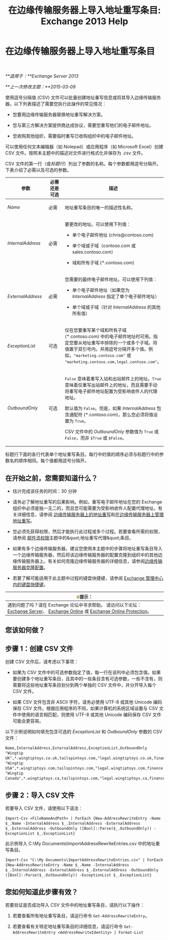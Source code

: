 ﻿---
title: '在边缘传输服务器上导入地址重写条目: Exchange 2013 Help'
TOCTitle: 在边缘传输服务器上导入地址重写条目
ms:assetid: bd0942c6-9c66-4b4c-b9bc-2f5f783def76
ms:mtpsurl: https://technet.microsoft.com/zh-cn/library/Bb331966(v=EXCHG.150)
ms:contentKeyID: 61060579
ms.date: 05/21/2018
mtps_version: v=EXCHG.150
ms.translationtype: MT
---

# 在边缘传输服务器上导入地址重写条目

 

_**适用于：**Exchange Server 2013_

_**上一次修改主题：**2015-03-09_

使用逗号分隔值 (CSV) 文件可以批量创建地址重写信息或将其导入边缘传输服务器。以下列表描述了需要您执行此操作的常见情况：

  - 您要用边缘传输服务器替换地址重写解决方案。

  - 您与第三方解决方案提供商达成协议，需要您重写他们的电子邮件地址。

  - 您收购其他组织，需要临时重写已收购组织中的电子邮件地址。

可以使用任何文本编辑器（如 Notepad）或应用程序（如 Microsoft Excel）创建 CSV 文件。按照本主题中的描述对文件进行格式化并保存为 .csv 文件。

CSV 文件的第一行（或*标题行*）列出了参数的名称。每个参数都用逗号分隔开。下表介绍了必需以及可选的参数。


<table>
<colgroup>
<col style="width: 33%" />
<col style="width: 33%" />
<col style="width: 33%" />
</colgroup>
<thead>
<tr class="header">
<th>参数</th>
<th>必需还是可选</th>
<th>描述</th>
</tr>
</thead>
<tbody>
<tr class="odd">
<td><p><em>Name</em></p></td>
<td><p>必需</p></td>
<td><p>地址重写条目的唯一的描述性名称。</p></td>
</tr>
<tr class="even">
<td><p><em>InternalAddress</em></p></td>
<td><p>必需</p></td>
<td><p>要更改的地址。可以使用下列值：</p>
<ul>
<li><p>单个电子邮件地址 (chris@contoso.com)</p></li>
<li><p>单个域或子域（contoso.com 或 sales.contoso.com）</p></li>
<li><p>域和所有子域 (*.contoso.com)</p></li>
</ul></td>
</tr>
<tr class="odd">
<td><p><em>ExternalAddress</em></p></td>
<td><p>必需</p></td>
<td><p>您需要的最终电子邮件地址。可以使用下列值：</p>
<ul>
<li><p>单个电子邮件地址（如果您为 <em>InternalAddress</em> 指定了单个电子邮件地址）</p></li>
<li><p>单个域或子域（针对 <em>InternalAddress</em> 的其他所有值）</p></li>
</ul></td>
</tr>
<tr class="even">
<td><p><em>ExceptionList</em></p></td>
<td><p>可选</p></td>
<td><p>仅在您要重写某个域和所有子域 (*.contoso.com) 中的电子邮件地址时可用。指定您要从地址重写中排除的一个或多个子域。将值置于双引号内，并用逗号分隔开多个值。例如，<code>&quot;marketing.contoso.com&quot;</code> 或 <code>&quot;marketing.contoso.com,legal.contoso.com&quot;</code>。</p></td>
</tr>
<tr class="odd">
<td><p><em>OutboundOnly</em></p></td>
<td><p>可选</p></td>
<td><p><code>False</code> 意味着重写入站和出站邮件上的地址。<code>True</code> 意味着仅重写出站邮件上的地址，而且需要手动将重写电子邮件地址配置为受影响收件人的代理地址。</p>
<p>默认值为 <code>False</code>。但是，如果 <em>InternalAddress</em> 包含通配符 (*.contoso.com)，那么您必须将值设置为 <code>True</code>。</p>
<p>CSV 文件中的 <em>OutboundOnly</em> 参数值为 <code>True</code> 或 <code>False</code>，而非 <code>$True</code> 或 <code>$False</code>。</p></td>
</tr>
</tbody>
</table>


标题行下面的各行代表单个地址重写条目。每行中的值的顺序必须与标题行中的参数名的顺序相同。每个值都用逗号分隔开。

## 在开始之前，您需要知道什么？

  - 估计完成该任务的时间：30 分钟

  - 请务必了解地址重写的后果影响。例如，重写电子邮件地址在您的 Exchange 组织中必须是独一无二的，而且您可能需要为受影响收件人配置代理地址。有关详细信息，请参阅 [边缘传输服务器上的地址重写](address-rewriting-on-edge-transport-servers-exchange-2013-help.md)和[在边缘传输服务器上管理地址重写](manage-address-rewriting-on-edge-transport-servers-exchange-2013-help.md)。

  - 您必须先获得权限，然后才能执行此过程或多个过程。若要查看所需的权限，请参阅 [邮件流权限](mail-flow-permissions-exchange-2013-help.md)主题中的\&quot;地址重写代理\&quot;条目。

  - 如果有多个边缘传输服务器，建议您使用本主题中的步骤将地址重写条目导入一个边缘传输服务器，然后将该边缘传输服务器的配置克隆到组织中的其他边缘传输服务器上。有关如何克隆边缘传输服务器的详细信息，请参阅[边缘传输服务器克隆配置](edge-transport-server-cloned-configuration-exchange-2013-help.md)。

  - 若要了解可能适用于此主题中过程的键盘快捷键，请参阅 [Exchange 管理中心内的键盘快捷键](keyboard-shortcuts-in-the-exchange-admin-center-exchange-online-protection-help.md)。

<table>
<thead>
<tr class="header">
<th><img src="images/Bb124558.tip(EXCHG.150).gif" title="提示" alt="提示" />提示：</th>
</tr>
</thead>
<tbody>
<tr class="odd">
<td>遇到问题了吗？请在 Exchange 论坛中寻求帮助。 请访问以下论坛：<a href="https://go.microsoft.com/fwlink/p/?linkid=60612">Exchange Server</a>、 <a href="https://go.microsoft.com/fwlink/p/?linkid=267542">Exchange Online</a> 或 <a href="https://go.microsoft.com/fwlink/p/?linkid=285351">Exchange Online Protection</a>。</td>
</tr>
</tbody>
</table>


## 您该如何做？

## 步骤 1：创建 CSV 文件

创建 CSV 文件后，请考虑以下事项：

  - 如果为 CSV 文件中的可选参数指定了值，每一行在该列中必须包含值。如果要创建多个地址重写条目，且其中的一些条目含有可选参数，一些不含有，则需要将这些地址重写条目划分到两个单独的 CSV 文件中，并分开导入每个 CSV 文件。

  - 如果 CSV 文件包含非 ASCII 字符，请务必使用 UTF-8 或其他 Unicode 编码保存 CSV 文件。根据应用程序的不同，如果计算机的系统区域设置与 CSV 文件中使用的语言相匹配，则使用 UTF-8 或其他 Unicode 编码保存 CSV 文件可能会更容易。

以下示例说明如何填充包含可选的 *ExceptionList* 和 *OutboundOnly* 参数的 CSV 文件：

    Name,InternalAddress,ExternalAddress,ExceptionList,OutboundOnly
    "Wingtip UK",*.wingtiptoys.co.uk,tailspintoys.com,"legal.wingtiptoys.co.uk,finance.wingtiptoys.co.uk,support.wingtiptoys.co.uk",True
    "Wingtip USA",*.wingtiptoys.com,tailspintoys.com,"legal.wingtiptoys.com,finance.wingtiptoys.com,support.wingtiptoys.com,corp.wingtiptoys.com",True
    "Wingtip Canada",*.wingtiptoys.ca,tailspintoys.com,"legal.wingtiptoys.ca,finance.wingtiptoys.ca,support.wingtiptoys.ca",True

## 步骤 2：导入 CSV 文件

若要导入 CSV 文件，请使用以下语法：

    Import-Csv <FileNameAndPath> | ForEach {New-AddressRewriteEntry -Name $_.Name -InternalAddress $_.InternalAddress -ExternalAddress $_.ExternalAddress -OutboundOnly ([Bool]::Parse($_.OutboundOnly)) -ExceptionList $_.ExceptionList}

此示例导入 C:\\My Documents\\ImportAddressRewriteEntries.csv 中的地址重写条目。

    Import-Csv "C:\My Documents\ImportAddressRewriteEntries.csv" | ForEach {New-AddressRewriteEntry -Name $_.Name -InternalAddress $_.InternalAddress -ExternalAddress $_.ExternalAddress -OutboundOnly ([Bool]::Parse($_.OutboundOnly)) -ExceptionList $_.ExceptionList}

## 您如何知道此步骤有效？

若要验证是否成功导入 CSV 文件中的地址重写条目，请执行以下操作：

1.  若要查看所有地址重写条目，请运行命令 `Get-AddressRewriteEntry`。

2.  若要查看有关特定地址重写条目的详细信息，请运行命令 `Get-AddressRewriteEntry <AddressRewriteIdentity> | Format-List`

